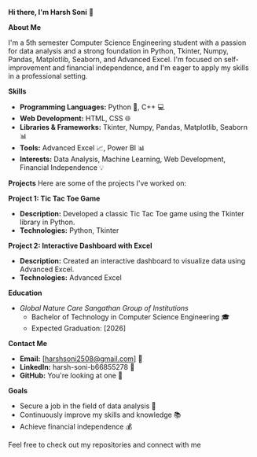 **Hi there, I'm Harsh Soni** 👋

**About Me**

I'm a 5th semester Computer Science Engineering student with a passion for data analysis and a strong foundation in Python, Tkinter, Numpy, Pandas, Matplotlib, Seaborn, and Advanced Excel. I'm focused on self-improvement and financial independence, and I'm eager to apply my skills in a professional setting.

**Skills**
- **Programming Languages:** Python 🐍, C++ 💻
- **Web Development:** HTML, CSS 🌐
- **Libraries & Frameworks:** Tkinter, Numpy, Pandas, Matplotlib, Seaborn 📊
- **Tools:** Advanced Excel 📈, Power BI 📊
- **Interests:** Data Analysis, Machine Learning, Web Development, Financial Independence 💡

**Projects**
Here are some of the projects I've worked on:

**Project 1: Tic Tac Toe Game**
 - **Description:** Developed a classic Tic Tac Toe game using the Tkinter library in Python.
 - **Technologies:** Python, Tkinter 

**Project 2: Interactive Dashboard with Excel**
- **Description:** Created an interactive dashboard to visualize data using Advanced Excel.
- **Technologies:** Advanced Excel 

**Education**
- *Global Nature Care Sangathan Group of Institutions*
  - Bachelor of Technology in Computer Science Engineering 🎓
  - Expected Graduation: [2026]

**Contact Me**
- **Email:** [harshsoni2508@gmail.com] 📧
- **LinkedIn:** harsh-soni-b66855278 🔗
- **GitHub:** You're looking at one 🐙

**Goals**
- Secure a job in the field of data analysis 💼
- Continuously improve my skills and knowledge 📚
- Achieve financial independence 💰

Feel free to check out my repositories and connect with me
